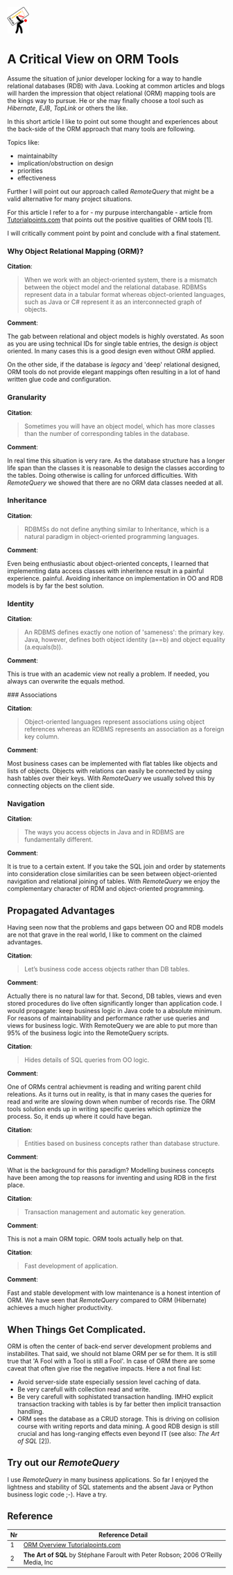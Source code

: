 ![Remote Query](docs/g4932sm.png)

  
# A Critical View on ORM Tools

Assume the situation of junior developer locking for a way to handle relational databases (RDB) with Java. Looking at common articles and blogs will harden the impression that object relational (ORM) mapping tools are the kings way to pursue. He or she may finally choose a tool such as _Hibernate_, _EJB_, _TopLink_ or others the like.

In this short article I like to point out some thought and experiences about the back-side of the ORM approach that many tools are following.

Topics like:

* maintainabilty
* implication/obstruction on design
* priorities
* effectiveness

Further I will point out our approach called _RemoteQuery_ that might be a valid alternative for many project situations.


For this article I refer to a for - my purpuse interchangable - article from [Tutorialpoints.com](https://www.tutorialspoint.com/hibernate/orm_overview.htm) that points out the positive qualities of ORM tools [1].


I will critically comment point by point and conclude with a final statement.

### Why Object Relational Mapping (ORM)?

**Citation**:


> When we work with an object-oriented system, there is a mismatch between the object model 
> and the relational database. RDBMSs represent 
> data in a tabular format whereas object-oriented languages, 
> such as Java or C# represent it as an interconnected graph of objects.



**Comment**:

The gab between relational and object models is highly overstated. 
As soon as you are using technical IDs for single table entries, the design
_is_ object oriented. In many cases this is a good design even without ORM applied.

On the other side, if the database is _legacy_ and 'deep' relational designed, ORM tools do not provide elegant mappings often resulting in a lot of hand written glue code and 
configuration. 



### Granularity

**Citation**:

> Sometimes you will have an object model, which has more 
> classes than the number of corresponding tables in the database.

**Comment**:

In real time this situation is very rare. As the database structure has a longer life span than the classes it is reasonable to
design the classes according to the tables. Doing otherwise is calling for unforced difficulties.
With _RemoteQuery_ we showed that there are no ORM data classes needed at all.


### Inheritance

**Citation**:

> RDBMSs do not define anything similar to Inheritance, which is a natural 
> paradigm in object-oriented programming languages.

**Comment**:

Even being enthusiastic about object-oriented concepts, I learned that implementing data access classes  with inheritence result in a painful experience.
painful. Avoiding inheritance on implementation in OO and RDB models is by far the best solution.


### Identity

**Citation**:

> An RDBMS defines exactly one notion of 'sameness': the primary key. Java, however, 
> defines both object identity (a==b) 
> and object equality (a.equals(b)).

**Comment**:

This is true with an academic view not really a problem. If needed, you always can overwrite the equals method.

### Associations

**Citation**:

> Object-oriented languages represent associations using object references whereas an RDBMS 
> represents an association as 
> a foreign key column.

**Comment**:

Most business cases can be implemented with flat tables like objects and lists of objects. 
Objects with relations can easily be
connected by using hash tables over their keys.
With _RemoteQuery_ we usually solved this by connecting objects on the client side.

### Navigation

**Citation**:

> The ways you access objects in Java and in RDBMS are fundamentally different.

**Comment**:

It is true to a certain extent. If you take the SQL join and order by statements into consideration close similarities can be seen between object-oriented navigation and relational joining of tables. 
With _RemoteQuery_ we enjoy the complementary character of RDM and object-oriented programming.


## Propagated Advantages

Having seen now that the problems and gaps between 
OO and RDB models are not that grave in the real world,
I like to comment on the claimed advantages.

**Citation**:

> Let’s business code access objects rather than DB tables.

**Comment**:

Actually there is no natural law for that. Second, DB tables, views and even stored procedures do
live often significantly longer than application code. I would propagate: keep business logic in
Java code to a absolute minimum. For reasons of maintainability and performance rather use 
queries and views for
business logic.
With RemoteQuery we are able to put more than 95% of the business logic into the RemoteQuery scripts.

**Citation**:

> Hides details of SQL queries from OO logic.

**Comment**:

One of ORMs central achievment is  reading and writing parent child releations. As it turns out in reality, is that 
in many cases the queries for read and write are slowing down when number of records rise. The ORM tools solution ends up in
writing specific queries which optimize the process. So, it ends up where it could have began.

**Citation**:

> Entities based on business concepts rather than database structure.

**Comment**:

What is the background for this paradigm? Modelling business concepts have been among the 
top reasons for inventing and using RDB in the first place.

**Citation**:

> Transaction management and automatic key generation.

**Comment**:

This is not a main ORM topic. ORM tools actually help on that. 

**Citation**:

> Fast development of application.

**Comment**:

Fast and stable development with low maintenance is a honest intention of ORM. We have seen that _RemoteQuery_ compared to ORM (Hibernate)
achieves a much higher productivity. 


## When Things Get Complicated.

ORM is often the center of back-end server development problems and instabilites. That said, we should not blame ORM per se for them. It is still true that 'A Fool with a Tool is still a Fool'. In case of ORM there are some caveat that often give rise the negative impacts.
Here a not final list:

* Avoid server-side state especially session level caching of data. 
* Be very carefull with collection read and write.
* Be very carefull with sophistated transaction handling. IMHO explicit transaction tracking with tables is by far better then implicit transaction handling.
* ORM sees the database as a CRUD storage. This is driving on collision course with writing reports and data mining. A good RDB design is
still crucial and has long-ranging effects even beyond IT (see also: _The Art of SQL_ [2]).

## Try out our _RemoteQuery_

I use _RemoteQuery_ in many business applications. So far I enjoyed the lightness and stability of SQL statements and the absent Java or Python business
logic code ;-). Have a try.




## Reference

| Nr | Reference Detail |
| ---- | ----|
| 1 | [ORM Overview Tutorialpoints.com](https://www.tutorialspoint.com/hibernate/orm_overview.htm) |
| 2 | **The Art of SQL** by Stéphane Faroult with Peter Robson; 2006 O’Reilly Media, Inc |

